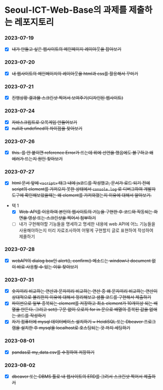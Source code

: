# Seoul-ICT-Web-Base의 과제를 제출하는 레포지토리
### 2023-07-19
- [x] ~~내가 만들고 싶은 웹사이트의 메인페이지 레이아웃을 잡아보기~~
### 2023-07-20
- [x] ~~내 웹사이트의 메인페이지의 레이아웃을 html과 css를 활용해서 꾸미기~~
### 2023-07-21
- [x] ~~진행상황 결과물 스크린샷 찍어서 보여주기(디자인된 웹사이트)~~
### 2023-07-24
- [x] ~~자바스크립트로 오목게임 만들어보기~~
- [x] ~~null과 undefined의 차이점을 찾아보기~~
### 2023-07-26
- [x] ~~this. 를 안 붙이면 reference Error가 뜨는데 위에 선언을 했음에도 불구하고 왜 에러가 뜨는지 원인 찾아보기~~
### 2023-07-27
- [x] ~~html 문서 앞에 `<script>` 태그 내에 js코드를 작성했고, 문서가 로드 되기 전에 script의 element를 가져오지 못한 상태에서 `console.log` 로 디버그하여 개발자도구에 확인해보았을때는 왜 element를 가져와졌는지 이유에 대해서 알아보기.~~
- 택 1
    - [x] ~~Web-API를 이용하여 본인의 웹사이트의 기능을 구현한 후 코드와 작동되는 화면을 영상 또는 스크린샷을 찍어서 첨부하기~~
    - [ ] 내가 구현해야할 기능들을 명세하고 명세한 내용에 web API에 어느 기능들을 사용해야하는지 미리 자료조사하여 어떻게 구현할지 글로 표현하여 작성하여 제줄하기
### 2023-07-28
- [x] ~~webAPI의 dialog box인 alert(), confirm() 메소드는 window나 document 없이 바로 사용할 수 있는 이유 찾아보기~~
### 2023-07-31
- [x] ~~숫자끼리 비교하는 연산과 문자끼리 비교하는 연산 중 왜 문자끼리 비교하는 연산이 상대적으로 불리한지 이유에 대해서 정리해보고 샘플 코드를 구현해서 제출하기~~
- [x] ~~파이썬으로 일부 중복되는 element를 저장하고 최소 element가 10개이상 되는 배열을 만든다. 그리고 set() 구문 없이 오로지 for in 문으로 배열의 중복된 값을 없애는 코드를 작성하기~~
- [x] ~~자기 컴퓨터에 mysql 데이터베이스 설치하기 + HeidiSQL 또는 Dbeaver 프로그램을 설치한 후 mysql을 localhost로 호스팅되는 것 까지 세팅하기~~
### 2023-08-01
- [x] ~~pandas로 my_data.csv를 수정하여 저장하기~~
### 2023-08-02
- [x] ~~dbeaver 또는 DBMS 툴로 내 웹사이트의 ERD를 그려서 스크린샷 찍어서 제출하기~~